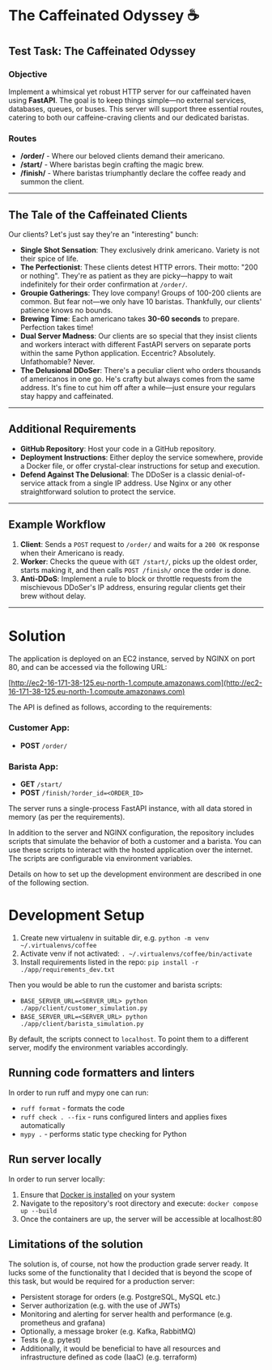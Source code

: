 # The Caffeinated Odyssey ☕️

## Test Task: The Caffeinated Odyssey

### Objective
Implement a whimsical yet robust HTTP server for our caffeinated haven using **FastAPI**. The goal is to keep things simple—no external services, databases, queues, or buses. This server will support three essential routes, catering to both our caffeine-craving clients and our dedicated baristas.

### Routes
- **/order/** - Where our beloved clients demand their americano.
- **/start/** - Where baristas begin crafting the magic brew.
- **/finish/** - Where baristas triumphantly declare the coffee ready and summon the client.

---

## The Tale of the Caffeinated Clients

Our clients? Let's just say they're an "interesting" bunch:

- **Single Shot Sensation**: They exclusively drink americano. Variety is not their spice of life.
- **The Perfectionist**: These clients detest HTTP errors. Their motto: "200 or nothing". They're as patient as they are picky—happy to wait indefinitely for their order confirmation at `/order/`.
- **Groupie Gatherings**: They love company! Groups of 100-200 clients are common. But fear not—we only have 10 baristas. Thankfully, our clients' patience knows no bounds.
- **Brewing Time**: Each americano takes **30-60 seconds** to prepare. Perfection takes time!
- **Dual Server Madness**: Our clients are so special that they insist clients and workers interact with different FastAPI servers on separate ports within the same Python application. Eccentric? Absolutely. Unfathomable? Never.
- **The Delusional DDoSer**: There's a peculiar client who orders thousands of americanos in one go. He's crafty but always comes from the same address. It's fine to cut him off after a while—just ensure your regulars stay happy and caffeinated.

---

## Additional Requirements

- **GitHub Repository**: Host your code in a GitHub repository.
- **Deployment Instructions**: Either deploy the service somewhere, provide a Docker file, or offer crystal-clear instructions for setup and execution.
- **Defend Against The Delusional**: The DDoSer is a classic denial-of-service attack from a single IP address. Use Nginx or any other straightforward solution to protect the service.

---

## Example Workflow

1. **Client**: Sends a `POST` request to `/order/` and waits for a `200 OK` response when their Americano is ready.
2. **Worker**: Checks the queue with `GET /start/`, picks up the oldest order, starts making it, and then calls `POST /finish/` once the order is done.
3. **Anti-DDoS**: Implement a rule to block or throttle requests from the mischievous DDoSer's IP address, ensuring regular clients get their brew without delay.

---

# Solution

The application is deployed on an EC2 instance, served by NGINX on port 80, and can be accessed via the following URL:

[http://ec2-16-171-38-125.eu-north-1.compute.amazonaws.com](http://ec2-16-171-38-125.eu-north-1.compute.amazonaws.com)

The API is defined as follows, according to the requirements:

### Customer App:
- **POST** `/order/`

### Barista App:
- **GET** `/start/`
- **POST** `/finish/?order_id=<ORDER_ID>`

The server runs a single-process FastAPI instance, with all data stored in memory (as per the requirements).

In addition to the server and NGINX configuration, the repository includes scripts that simulate the behavior of both a customer and a barista. You can use these scripts to interact with the hosted application over the internet. The scripts are configurable via environment variables.

Details on how to set up the development environment are described in one of the following section.

# Development Setup

1. Create new virtualenv in suitable dir, e.g. `python -m venv ~/.virtualenvs/coffee`
2. Activate venv if not activated: `. ~/.virtualenvs/coffee/bin/activate`
3. Install requirements listed in the repo: `pip install -r ./app/requirements_dev.txt`

Then you would be able to run the customer and barista scripts:
- `BASE_SERVER_URL=<SERVER_URL> python ./app/client/customer_simulation.py`
- `BASE_SERVER_URL=<SERVER_URL> python ./app/client/barista_simulation.py`

By default, the scripts connect to `localhost`. To point them to a different server, modify the environment variables accordingly.

## Running code formatters and linters

In order to run ruff and mypy one can run:

- `ruff format` - formats the code
- `ruff check . --fix` -  runs configured linters and applies fixes automatically
- `mypy .` - performs static type checking for Python

## Run server locally

In order to run server locally:

1. Ensure that [Docker is installed](https://docs.docker.com/engine/install/) on your system
2. Navigate to the repository's root directory and execute: `docker compose up --build` 
3. Once the containers are up, the server will be accessible at localhost:80


## Limitations of the solution

The solution is, of course, not how the production grade server ready. 
It lucks some of the functionality that I decided that is beyond the scope of this task,
but would be required for a production server:
- Persistent storage for orders (e.g. PostgreSQL, MySQL etc.) 
- Server authorization (e.g. with the use of JWTs)
- Monitoring and alerting for server health and performance (e.g. prometheus and grafana)
- Optionally, a message broker (e.g. Kafka, RabbitMQ)
- Tests (e.g. pytest)
- Additionally, it would be beneficial to have all resources and infrastructure defined as code (IaaC) (e.g. terraform) 



